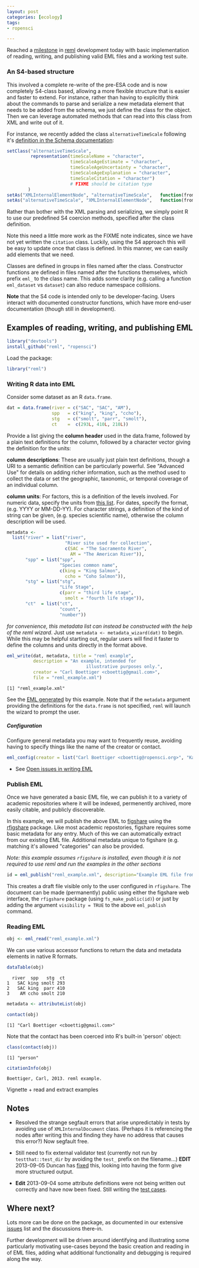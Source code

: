 ```yaml
---
layout: post
categories: [ecology]
tags: 
- ropensci

---
```



Reached a [milestone](https://github.com/ropensci/reml/issues/milestones?state=closed&with_issues=yes) in [reml](https://github.com/ropensci/reml) development today with basic implementation of reading, writing, and publishing valid EML files and a working test suite.  


### An S4-based structure

This involved a complete re-write of the pre-ESA code and is now completely S4-class based, allowing a more flexible structure that is easier and faster to extend.  For instance, rather than having to explicitly think about the commands to parse and serialize a new metadata element that needs to be added from the schema, we just define the class for the object.  Then we can leverage automated methods that can read into this class from XML and write out of it.  

For instance, we recently added the class `alternativeTimeScale` following it's [definition in the Schema documentation](knb.ecoinformatics.org/software/eml/eml-2.1.1/eml-coverage.html#alternativeTimeScale): 

```r
setClass("alternativeTimeScale",
         representation(timeScaleName = "character",
                        timeScaleAgeEstimate = "character",
                        timeScaleAgeUncertainty = "character",
                        timeScaleAgeExplanation = "character",
                        timeScaleCitation = "character") 
                        # FIXME should be citation type
        )
setAs("XMLInternalElementNode", "alternativeTimeScale",   function(from) emlToS4(from))
setAs("alternativeTimeScale", "XMLInternalElementNode",   function(from) S4Toeml(from))
```

Rather than bother with the XML parsing and serializing, we simply point R to use our predefined S4 coercion methods, specified after the class definition.  

Note this need a little more work as the FIXME note indicates, 
since we have not yet written the `citation` class. Luckily, using the S4 approach this will be easy to update once that class is defined.  In this manner, we can easily add elements that we need.  

Classes are defined in groups in files named after the class.  Constructor functions are defined in files named after the functions themselves, which prefix `eml_` to the class name.  This adds some clarity (e.g. calling a function `eml_dataset` vs `dataset`) can also reduce namespace collisions.  

**Note** that the S4 code is intended only to be developer-facing.  Users interact with documented constructor functions, which have more end-user documentation (though still in development).  


Examples of reading, writing, and publishing EML
------------------------------------------------

```r
library("devtools")
install_github("reml", "ropensci")
```


Load the package:


```r
library("reml")
```



### Writing R data into EML



Consider some dataset as an R `data.frame`.  


```r
dat = data.frame(river = c("SAC", "SAC", "AM"),
                 spp   = c("king", "king", "ccho"),
                 stg   = c("smolt", "parr", "smolt"),
                 ct    =  c(293L, 410L, 210L))
```




Provide a list giving the  __column header__ used in the data.frame, followed by a plain text definitions for the column, followed by a character vector giving the definition for the units:  

__column descriptions__: These are usually just plain text definitions, though a URI to a semantic definition can be particularly powerful. See "Advanced Use" for details on adding richer information, such as the method used to collect the data or set the geographic, taxonomic, or temporal coverage of an individual column.   

__column units__:   For factors, this is a definition of the levels involved.  For numeric data, specify the units from [this list](http://knb.ecoinformatics.org/software/eml/eml-2.1.1/eml-unitTypeDefinitions.html#StandardUnitDictionary).  For dates, specify the format, (e.g. YYYY or MM-DD-YY). For character strings, a definition of the kind of string can be given, (e.g. species scientific name), otherwise the column description will be used.  




```r
metadata <- 
  list("river" = list("river",
                      "River site used for collection",
                      c(SAC = "The Sacramento River", 
                        AM = "The American River")),
       "spp" = list("spp",
                    "Species common name", 
                    c(king = "King Salmon", 
                      ccho = "Coho Salmon")),
       "stg" = list("stg",
                    "Life Stage", 
                    c(parr = "third life stage", 
                      smolt = "fourth life stage")),
       "ct"  = list("ct",
                    "count", 
                    "number"))
```


*for convenience, this metadata list can instead be constructed with the help of the reml wizard*.  Just use `metadata <- metadata_wizard(dat)` to begin. While this may be helpful starting out, regular users will find it faster to define the columns and units directly in the format above.   




```r
eml_write(dat, metadata, title = "reml example",  
          description = "An example, intended for
                              illustrative purposes only.",
          creator = "Carl Boettiger <cboettig@gmail.com>",
          file = "reml_example.xml")
```

```
[1] "reml_example.xml"
```


See the [EML generated](https://github.com/ropensci/reml/tree/master/inst/doc/reml_example.xml) by this example.  Note that if the `metadata` argument providing the definitions for the `data.frame` is not specified, `reml` will launch the wizard to prompt the user.  

##### Configuration 

Configure general metadata you may want to frequently reuse, avoiding having to specify things like the name of the creator or contact.


```r
eml_config(creator = list("Carl Boettiger <cboettig@ropensci.org>", "Karthik Ram"), contact = "Carl Boettiger <cboettig@ropensci.org>")
```



* See [Open issues in writing EML](https://github.com/ropensci/reml/issues?labels=write+eml&page=1&state=open)

### Publish EML

Once we have generated a basic EML file, we can publish it to a variety
of academic repositories where it will be indexed, permenently archived,
more easily citable, and publicly discoverable.

In this example, we will publish the above
EML to [figshare](http://figshare.com) using the
[rfigshare](https://github.com/ropensci/rfigshare) package. Like most
academic repostories, figshare requires some basic metadata for any entry.
Much of this we can automatically extract from our existing EML file. 
Additional metadata unique to figshare (e.g. matching it's allowed "categories"
can also be provided. 

_Note: this example assumes `rfigshare` is installed, even though it is not 
required to use reml and run the examples in the other sections_

```r
id = eml_publish("reml_example.xml", description="Example EML file from reml", categories = "Ecology", tags = "EML", destination="figshare")
```


This creates a draft file visible only to the user configured in `rfigshare`.  The document can be made (permanently) public using either the figshare web interface, the `rfigshare` package (using `fs_make_public(id)`) or just by adding the argument `visibility = TRUE` to the above `eml_publish` command.


### Reading EML


```r
obj <- eml_read("reml_example.xml")
```

We can use various accessor functions to return the data and metadata elements in native R formats.


```r
dataTable(obj)
```

```
  river  spp   stg  ct
1   SAC king smolt 293
2   SAC king  parr 410
3    AM ccho smolt 210
```



```r
metadata <- attributeList(obj)
```



```r
contact(obj)
```

```
[1] "Carl Boettiger <cboettig@gmail.com>"
```


Note that the contact has been coerced into R's built-in 'person' object:


```r
class(contact(obj))
```

```
[1] "person"
```



```r
citationInfo(obj)
```

```
Boettiger, Carl, 2013. reml example.
```




Vignette + read and extract examples


Notes
-----


- Resolved the strange segfault errors that arise unpredictably in tests by avoiding use of `XMLInternalDocument` class.  (Perhaps it is referencing the nodes after writing this and finding they have no address that causes this error?)  Now segfault free.  


- Still need to fix external validator test (currently not run by `testthat::test_dir` by avoiding the `test_` prefix on the filename...) **EDIT** 2013-09-05 Duncan has [fixed]() this, looking into having the form give more structured output.  

- **Edit** 2013-09-04 some attribute definitions were not being written out correctly and have now been fixed.  Still writing the [test cases](). 



Where next?
----------


Lots more can be done on the package, as documented in our extensive [issues](https://github.com/ropensci/reml/issues) list and the discussions there-in.  
 
Further development will be driven around identifying and illustrating some particularly motivating use-cases beyond the basic creation and reading in of EML files, adding what additional functionality and debugging is required along the way.  
